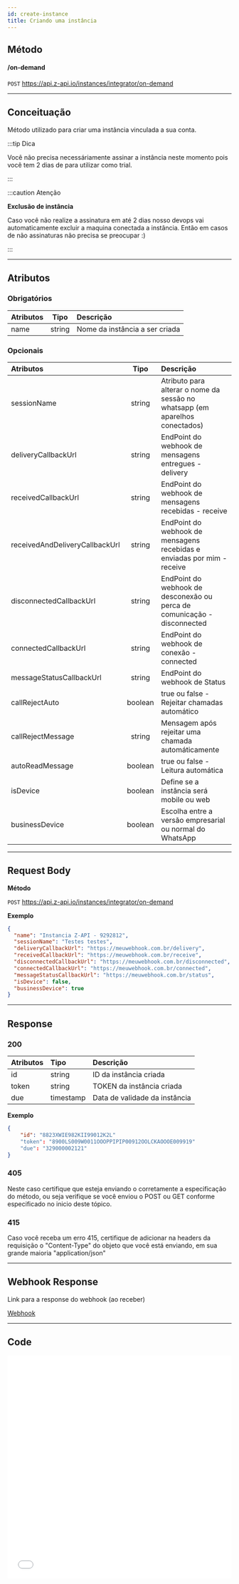 ```yaml
---
id: create-instance
title: Criando uma instância
---
```


## Método

#### /on-demand

`POST` https://api.z-api.io/instances/integrator/on-demand

---

## Conceituação

Método utilizado para criar uma instância vinculada a sua conta.

:::tip Dica

Você não precisa necessáriamente assinar a instância neste momento pois você tem 2 dias de para utilizar como trial.

:::

:::caution Atenção

**Exclusão de instância**

Caso você não realize a assinatura em até 2 dias nosso devops vai automaticamente excluir a maquina conectada a instância. Então em casos de não assinaturas não precisa se preocupar :)

:::

---

## Atributos

### Obrigatórios

| Atributos |  Tipo  | Descrição                      |
| :-------- | :----: | :----------------------------- |
| name      | string | Nome da instância a ser criada |

### Opcionais

| Atributos               |  Tipo  | Descrição                      |
| :--------               | :----: | :----------------------------- |
| sessionName             | string | Atributo para alterar o nome da sessão no whatsapp (em aparelhos conectados) |
| deliveryCallbackUrl     | string | EndPoint do webhook de mensagens entregues - delivery |
| receivedCallbackUrl     | string | EndPoint do webhook de mensagens recebidas - receive |
| receivedAndDeliveryCallbackUrl | string | EndPoint do webhook de mensagens recebidas e enviadas por mim - receive |
| disconnectedCallbackUrl | string | EndPoint do webhook de desconexão ou perca de comunicação - disconnected |
| connectedCallbackUrl    | string | EndPoint do webhook de conexão - connected |
| messageStatusCallbackUrl| string | EndPoint do webhook de Status |
| callRejectAuto          | boolean | true ou false - Rejeitar chamadas automático |
| callRejectMessage       | string  | Mensagem após rejeitar uma chamada automáticamente|
| autoReadMessage         | boolean | true ou false - Leitura automática |
| isDevice       | boolean | Define se a instância será mobile ou web |
| businessDevice | boolean | Escolha entre a versão empresarial ou normal do WhatsApp |

---

## Request Body

**Método**

`POST` https://api.z-api.io/instances/integrator/on-demand

**Exemplo**

```json
{
  "name": "Instancia Z-API - 9292812",
  "sessionName": "Testes testes",
  "deliveryCallbackUrl": "https://meuwebhook.com.br/delivery",
  "receivedCallbackUrl": "https://meuwebhook.com.br/receive",
  "disconnectedCallbackUrl": "https://meuwebhook.com.br/disconnected",
  "connectedCallbackUrl": "https://meuwebhook.com.br/connected",
  "messageStatusCallbackUrl": "https://meuwebhook.com.br/status",
  "isDevice": false,
  "businessDevice": true
}
```

---

## Response

### 200

| Atributos | Tipo      | Descrição                     |
| :-------- | :-------- | :---------------------------- |
| id        | string    | ID da instância criada        |
| token     | string    | TOKEN da instância criada     |
| due       | timestamp | Data de validade da instância |

**Exemplo**

```json
{
    "id": "8823XWIE982KII99012K2L"
    "token": "8900LS009W0011OOOPPIPIP00912OOLCKAOOOE009919"
    "due": "329000002121"
}
```

### 405

Neste caso certifique que esteja enviando o corretamente a especificação do método, ou seja verifique se você enviou o POST ou GET conforme especificado no inicio deste tópico.

### 415

Caso você receba um erro 415, certifique de adicionar na headers da requisição o "Content-Type" do objeto que você está enviando, em sua grande maioria "application/json"

---

## Webhook Response

Link para a response do webhook (ao receber)

[Webhook](../webhooks/on-message-received#response)

---

## Code

<iframe src="//api.apiembed.com/?source=https://raw.githubusercontent.com/Z-API/z-api-docs/main/json-examples/create-instance.json&targets=all" frameborder="0" scrolling="no" width="100%" height="500px" seamless></iframe>
